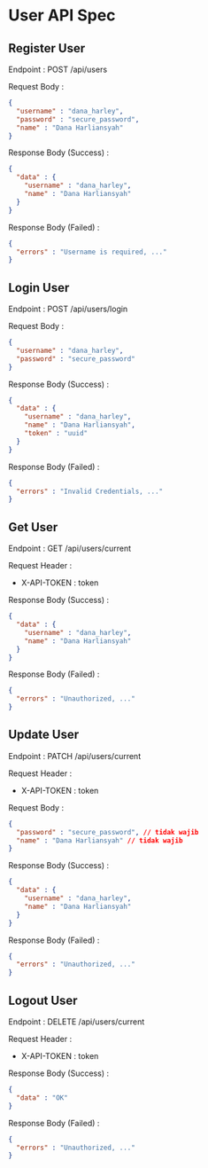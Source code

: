 # User API Spec

## Register User

Endpoint : POST /api/users

Request Body :

```json
{
  "username" : "dana_harley",
  "password" : "secure_password",
  "name" : "Dana Harliansyah"
}
```

Response Body (Success) :

```json
{
  "data" : {
    "username" : "dana_harley",
    "name" : "Dana Harliansyah"
  }
}
```

Response Body (Failed) :

```json
{
  "errors" : "Username is required, ..."
}
```

## Login User

Endpoint : POST /api/users/login

Request Body :

```json
{
  "username" : "dana_harley",
  "password" : "secure_password"
}
```

Response Body (Success) :

```json
{
  "data" : {
    "username" : "dana_harley",
    "name" : "Dana Harliansyah",
    "token" : "uuid"
  }
}
```

Response Body (Failed) :

```json
{
  "errors" : "Invalid Credentials, ..."
}
```

## Get User

Endpoint : GET /api/users/current

Request Header :
- X-API-TOKEN : token

Response Body (Success) :

```json
{
  "data" : {
    "username" : "dana_harley",
    "name" : "Dana Harliansyah"
  }
}
```

Response Body (Failed) :

```json
{
  "errors" : "Unauthorized, ..."
}
```

## Update User

Endpoint : PATCH /api/users/current

Request Header :
- X-API-TOKEN : token

Request Body :

```json
{
  "password" : "secure_password", // tidak wajib
  "name" : "Dana Harliansyah" // tidak wajib
}
```

Response Body (Success) :

```json
{
  "data" : {
    "username" : "dana_harley",
    "name" : "Dana Harliansyah"
  }
}
```

Response Body (Failed) :

```json
{
  "errors" : "Unauthorized, ..."
}
```

## Logout User

Endpoint : DELETE /api/users/current

Request Header :
- X-API-TOKEN : token

Response Body (Success) :

```json
{
  "data" : "OK"
}
```

Response Body (Failed) :

```json
{
  "errors" : "Unauthorized, ..."
}
```